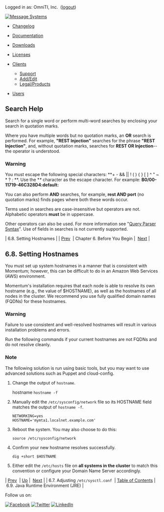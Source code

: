 Logged in as: OmniTI, Inc.  ([logout](https://support.messagesystems.com/logout.php))

[![Message Systems](https://support.messagesystems.com/images/ms-white205.png)](https://support.messagesystems.com/start.php) 

*   [Changelog](https://support.messagesystems.com/start.php?show=changelog)
*   [Documentation](https://support.messagesystems.com/docs/)
*   [Downloads](https://support.messagesystems.com/start.php)

*   [Licenses](https://support.messagesystems.com/license_summary.php)
*   <a href="">Clients</a>
    *   [Support](https://support.messagesystems.com/cs.php)
    *   [Add/Edit](https://support.messagesystems.com/edit_client.php)
    *   [Legal/Products](https://support.messagesystems.com/edit_products.php)
*   [Users](https://support.messagesystems.com/edit_customer.php)

## Search Help

Search for a single word or perform multi-word searches by enclosing your search in quotation marks.

Where you have multiple words but no quotation marks, an **OR** search is performed. For example, **"REST Injection"** searches for the phrase **"REST Injection"**, and, without quotation marks, searches for **REST OR Injection**--the operator is understood.

### Warning

You must escape the following special characters: **+ - && || ! ( ) { } [ ] ^ " ~ * ? : \**. Use the **\** character as the escape character. For example: **B0/00-11719-46C328D4\:default\:**

You can also perform **AND** searches, for example, **rest AND port** (no quotation marks) finds pages where both these words occur.

Terms used in searches are case-insensitive but operators are not. Alphabetic operators **must** be in uppercase.

Other operators can also be used. For more information see "[Query Parser Syntax](https://lucene.apache.org/core/old_versioned_docs/versions/3_0_0/queryparsersyntax.html)". Use of fields in searches is not currently supported.

| 6.8. Setting Hostnames |
| [Prev](byb.sysctl.conf.php)  | Chapter 6. Before You Begin |  [Next](byb.jre.php) |

## 6.8. Setting Hostnames

<a class="indexterm" name="idp417632"></a>

You must set up system hostnames in a manner that is consistent with Momentum; however, this can be difficult to do in an Amazon Web Services (AWS) environment.

Momentum's installation requires that each node is able to resolve its own hostname (e.g., the value of $HOSTNAME), as well as the hostnames of all nodes in the cluster. We recommend you use fully qualified domain names (FQDNs) for these hostnames.

### Warning

Failure to use consistent and well-resolved hostnames will result in various installation problems and errors.

Run the following commands if your current hostnames are not FQDNs and do not resolve cleanly.

### Note

The following solution is run using basic tools, but you may want to use advanced solutions such as Puppet and cloud-config.

1.  Change the output of `hostname`.

    hostname `hostname -f`
2.  Manually edit the `/etc/sysconfig/network` file so its HOSTNAME field matches the output of `hostname -f`.

    ```
    NETWORKING=yes
    HOSTNAME='mymta1.localnet.example.com'
    ```

3.  Reboot the system. You may also choose to do this:

    `source /etc/sysconfig/network`
4.  Confirm your new hostname resolves successfully.

    `dig +short $HOSTNAME`
5.  Either edit the `/etc/hosts` file on **all systems in the cluster**                        to match this convention or configure your Domain Name Server accordingly.

| [Prev](byb.sysctl.conf.php)  | [Up](before_you_begin.php) |  [Next](byb.jre.php) |
| 6.7. Adjusting `/etc/sysctl.conf`  | [Table of Contents](index.php) |  6.9. Java Runtime Environment (JRE) |

Follow us on:

[![Facebook](https://support.messagesystems.com/images/icon-facebook.png)](http://www.facebook.com/messagesystems) [![Twitter](https://support.messagesystems.com/images/icon-twitter.png)](http://twitter.com/#!/MessageSystems) [![LinkedIn](https://support.messagesystems.com/images/icon-linkedin.png)](http://www.linkedin.com/company/message-systems)